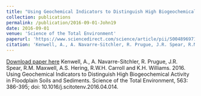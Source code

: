 ```yaml
---
title: "Using Geochemical Indicators to Distinguish High Biogeochemical Activity in Floodplain Soils and Sediments"
collection: publications
permalink: /publication/2016-09-01-John19
date: 2016-09-01
venue: 'Science of the Total Environment'
paperurl: 'https://www.sciencedirect.com/science/article/pii/S0048969716306957?via%3Dihub'
citation: 'Kenwell, A., A. Navarre-Sitchler, R. Prugue, J.R. Spear, R.M. Maxwell, A.S. Hering, R.W.H. Carroll and K.H. Williams.  2016.  Using Geochemical Indicators to Distinguish High Biogeochemical Activity in Floodplain Soils and Sediments.  Science of the Total Environment, 563: 386-395; doi: 10.1016/j.scitotenv.2016.04.014.'
---
```


<a href='https://www.sciencedirect.com/science/article/pii/S0048969716306957?via%3Dihub'>Download paper here</a>
Kenwell, A., A. Navarre-Sitchler, R. Prugue, J.R. Spear, R.M. Maxwell, A.S. Hering, R.W.H. Carroll and K.H. Williams.  2016.  Using Geochemical Indicators to Distinguish High Biogeochemical Activity in Floodplain Soils and Sediments.  Science of the Total Environment, 563: 386-395; doi: 10.1016/j.scitotenv.2016.04.014.